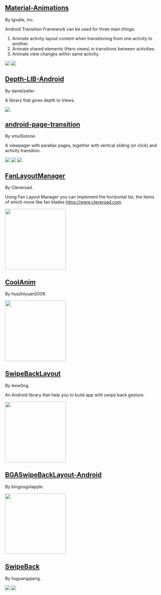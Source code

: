 
## [Material-Animations](https://github.com/lgvalle/Material-Animations)

By lgvalle, inc.

Android Transition Framework can be used for three main things:

  1. Animate activity layout content when transitioning from one activity to another.
  2. Animate shared elements (Hero views) in transitions between activities.
  3. Animate view changes within same activity.

![](https://raw.githubusercontent.com/lgvalle/Material-Animations/master/screenshots/transition_fade.gif) ![](https://raw.githubusercontent.com/lgvalle/Material-Animations/master/screenshots/shared_element_anim.gif)

## [Depth-LIB-Android](https://github.com/danielzeller/Depth-LIB-Android-)

By danielzeller.

A library that gives depth to Views.

![](https://camo.githubusercontent.com/b55c62484bb6a7d4b5280988d5cbaf993ca6579f/68747470733a2f2f6431337961637572716a676172612e636c6f756466726f6e742e6e65742f75736572732f3635353434392f73637265656e73686f74732f323137393334322f6d656e755f64726962626c652e676966)

## [android-page-transition](https://github.com/xmuSistone/android-page-transition)

By xmuSistone.

A viewpager with parallax pages, together with vertical sliding (or click) and activity transition.

![](https://github.com/xmuSistone/android-page-transition/raw/master/gif1.gif) ![](https://github.com/xmuSistone/android-page-transition/raw/master/gif2.gif) ![](https://github.com/xmuSistone/android-page-transition/raw/master/gif3.gif)

## [FanLayoutManager](https://github.com/Cleveroad/FanLayoutManager)

By Cleveroad.

Using Fan Layout Manager you can implement the horizontal list, the items of which move like fan blades https://www.cleveroad.com.

<img src="https://github.com/Cleveroad/FanLayoutManager/raw/master/images/demo_.gif" width="200"/>

## [CoolAnim](https://github.com/huazhiyuan2008/CoolAnim)

By huazhiyuan2008.

<img src="https://github.com/huazhiyuan2008/CoolAnim/raw/master/art/CoolAnim.gif" width="200"/>

## [SwipeBackLayout](https://github.com/ikew0ng/SwipeBackLayout)

By ikew0ng.

An Android library that help you to build app with swipe back gesture.

<img src="https://github.com/Issacw0ng/SwipeBackLayout/raw/master/art/screenshot.png?raw=true" width="200"/>

## [BGASwipeBackLayout-Android](https://github.com/bingoogolapple/BGASwipeBackLayout-Android)

By bingoogolapple.

<img src="https://cloud.githubusercontent.com/assets/8949716/21536263/7aa0fe88-cdbb-11e6-801d-4b370d6c454c.gif" width="200"/>

## [SwipeBack](https://github.com/liuguangqiang/SwipeBack)

By liuguangqiang.

![](https://github.com/liuguangqiang/SwipeBack/raw/master/Images/swipeback_demo.gif) ![](https://github.com/liuguangqiang/SwipeBack/raw/master/Images/swipeback.gif)
